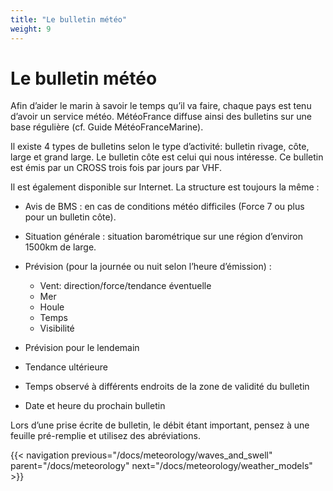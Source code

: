 ```yaml
---
title: "Le bulletin météo"
weight: 9
---
```

# Le bulletin météo

Afin d’aider le marin à savoir le temps qu’il va faire, chaque pays est tenu d’avoir un service météo. MétéoFrance diffuse ainsi des bulletins sur une base régulière (cf. Guide MétéoFranceMarine).

Il existe 4 types de bulletins selon le type d’activité: bulletin rivage, côte, large et grand large. Le bulletin côte est celui qui nous intéresse. Ce bulletin est émis par un CROSS trois fois par jours par VHF.

Il est également disponible sur Internet. La structure est toujours la même :

- Avis de BMS : en cas de conditions météo difficiles (Force 7 ou plus pour un bulletin côte).
- Situation générale : situation barométrique sur une région d’environ 1500km de large.
- Prévision (pour la journée ou nuit selon l’heure d’émission) :
    - Vent: direction/force/tendance éventuelle
    - Mer
    - Houle
    - Temps
    - Visibilité

- Prévision pour le lendemain
- Tendance ultérieure
- Temps observé à différents endroits de la zone de validité du bulletin
- Date et heure du prochain bulletin

Lors d’une prise écrite de bulletin, le débit étant important, pensez à une feuille pré-remplie et utilisez des abréviations.

{{< navigation previous="/docs/meteorology/waves_and_swell" parent="/docs/meteorology" next="/docs/meteorology/weather_models" >}}
